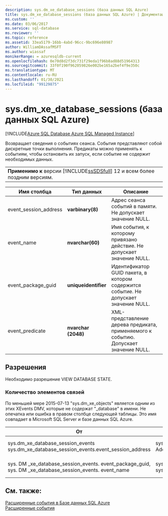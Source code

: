 ```yaml
---
description: sys.dm_xe_database_sessions (база данных SQL Azure)
title: sys.dm_xe_database_sessions (база данных SQL Azure) | Документация Майкрософт
ms.custom: ''
ms.date: 03/06/2017
ms.service: sql-database
ms.reviewer: ''
ms.topic: reference
ms.assetid: 33ea5179-16bb-4abd-96cc-9bc696e80987
author: WilliamDAssafMSFT
ms.author: wiassaf
monikerRange: = azuresqldb-current
ms.openlocfilehash: 0e70d8d2f3dc731f29eda1f96b8ad88d51964313
ms.sourcegitcommit: 33f0f190f962059826e002be165a2bef4f9e350c
ms.translationtype: MT
ms.contentlocale: ru-RU
ms.lasthandoff: 01/30/2021
ms.locfileid: "99129875"
---
```

# <a name="sysdm_xe_database_sessions-azure-sql-database"></a>sys.dm_xe_database_sessions (база данных SQL Azure)
[!INCLUDE[Azure SQL Database Azure SQL Managed Instance](../../includes/applies-to-version/asdb-asdbmi.md)]

  Возвращает сведения о событиях сеанса. События представляют собой дискретные точки выполнения. Предикаты можно применять к событиям, чтобы остановить их запуск, если событие не содержит необходимых данных.  
  
||  
|-|  
|**Применимо к** версии [!INCLUDE[ssSDSfull](../../includes/sssdsfull-md.md)] 12 и всем более поздним версиям.|  
  
|Имя столбца|Тип данных|Описание|  
|-----------------|---------------|-----------------|  
|event_session_address|**varbinary(8)**|Адрес сеанса событий в памяти. Не допускает значение NULL.|  
|event_name|**nvarchar(60)**|Имя события, к которому привязано действие. Не допускает значение NULL.|  
|event_package_guid|**uniqueidentifier**|Идентификатор GUID пакета, в котором содержится событие. Не допускает значение NULL.|  
|event_predicate|**nvarchar (2048)**|XML-представление дерева предиката, применяемого к событию. Допускает значение NULL.|  
  
## <a name="permissions"></a>Разрешения  
 Необходимо разрешение VIEW DATABASE STATE.  
  
### <a name="relationship-cardinalities"></a>Количество элементов связей  
По меньшей мере 2015-07-13 "sys.dm_xe_objects" является одним из этих XEvents DMV, которые не содержат "_database" в имени. Не опечатка или ошибка в правом столбце следующей таблицы. Это имя совпадает в Microsoft SQL Server и базе данных SQL Azure.  
  
|От|Кому|Связь|  
|--------|------|----------------|  
|sys.dm_xe_database_session_events sys.dm_xe_database_session_events.event_session_address|sys.dm_xe_database_sessions. Address|«многие к одному»|  
|sys. DM _xe_database_session_events. event_package_guid, sys. DM _xe_database_session_events. event_name|sys.dm_xe_objects.name, sys.dm_xe_objects.package_guid|«многие к одному»|  
  
## <a name="see-also"></a>См. также:  
[Расширенные события в Базе данных SQL Azure](/azure/azure-sql/database/xevent-db-diff-from-svr)  
[Расширенные события](../../relational-databases/extended-events/extended-events.md)  
  
